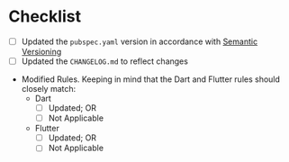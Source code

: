 # Checklist

- [ ] Updated the `pubspec.yaml` version in accordance with [Semantic Versioning](https://semver.org/)
- [ ] Updated the `CHANGELOG.md` to reflect changes
- Modified Rules. Keeping in mind that the Dart and Flutter rules should closely match:
  - Dart
    - [ ] Updated; OR
    - [ ] Not Applicable
  - Flutter
    - [ ] Updated; OR
    - [ ] Not Applicable
